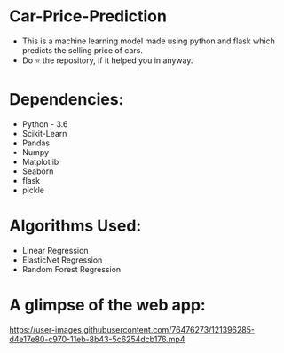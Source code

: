 # Car-Price-Prediction

 * This is a machine learning model made using python and flask which predicts the selling price of cars.
 * Do ⭐ the repository, if it helped you in anyway.

# Dependencies:

 * Python - 3.6
 * Scikit-Learn
 * Pandas
 * Numpy
 * Matplotlib
 * Seaborn
 * flask
 * pickle

# Algorithms Used:

 * Linear Regression
 * ElasticNet Regression
 * Random Forest Regression

# A glimpse of the web app:

https://user-images.githubusercontent.com/76476273/121396285-d4e17e80-c970-11eb-8b43-5c6254dcb176.mp4

